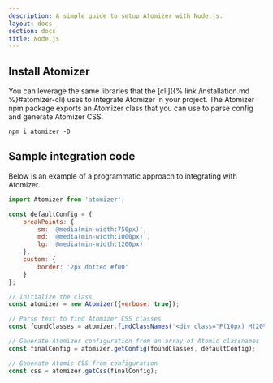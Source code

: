 ```yaml
---
description: A simple guide to setup Atomizer with Node.js.
layout: docs
section: docs
title: Node.js
---
```


## Install Atomizer

You can leverage the same libraries that the [cli]({% link /installation.md %}#atomizer-cli) uses to integrate Atomizer in your project. The Atomizer npm package exports an Atomizer class that you can use to parse config and generate Atomizer CSS.

```shell
npm i atomizer -D
```

## Sample integration code

Below is an example of a programmatic approach to integrating with Atomizer.

```js
import Atomizer from 'atomizer';

const defaultConfig = {
    breakPoints: {
        sm: '@media(min-width:750px)',
        md: '@media(min-width:1000px)',
        lg: '@media(min-width:1200px)'
    },
    custom: {
        border: '2px dotted #f00'
    }
};

// Initialize the class
const atomizer = new Atomizer({verbose: true});

// Parse text to find Atomizer CSS classes
const foundClasses = atomizer.findClassNames('<div class="P(10px) M(20%) Bd(border)--sm"></div>');

// Generate Atomizer configuration from an array of Atomic classnames
const finalConfig = atomizer.getConfig(foundClasses, defaultConfig);

// Generate Atomic CSS from configuration
const css = atomizer.getCss(finalConfig);
```
